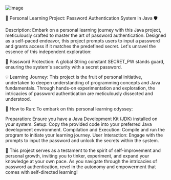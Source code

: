 ![image](https://github.com/ibrazqrj/passwordquery-mini/assets/153816768/0856e2b0-c7f1-491b-a1a5-3d27492b3d3e)


📝 Personal Learning Project: Password Authentication System in Java 🛡️

Description:
Embark on a personal learning journey with this Java project, meticulously crafted to master the art of password authentication. Designed as a self-paced endeavor, this project prompts users to input a password and grants access if it matches the predefined secret. Let's unravel the essence of this independent exploration:

🔑 Password Protection: A global String constant SECRET_PW stands guard, ensuring the system's security with a secret password.

💡 Learning Journey: This project is the fruit of personal initiative, undertaken to deepen understanding of programming concepts and Java fundamentals. Through hands-on experimentation and exploration, the intricacies of password authentication are meticulously dissected and understood.

🚀 How to Run: To embark on this personal learning odyssey:

Preparation: Ensure you have a Java Development Kit (JDK) installed on your system.
Setup: Copy the provided code into your preferred Java development environment.
Compilation and Execution: Compile and run the program to initiate your learning journey.
User Interaction: Engage with the prompts to input the password and unlock the secrets within the system.

🌱 This project serves as a testament to the spirit of self-improvement and personal growth, inviting you to tinker, experiment, and expand your knowledge at your own pace. As you navigate through the intricacies of password authentication, revel in the autonomy and empowerment that comes with self-directed learning!
